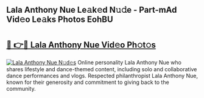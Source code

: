 ## Lala Anthony Nue Le𝚊k𝚎d N𝚞𝚍e - Part-mAd Vid𝚎o Le𝚊ks Photos EohBU

# <h2><a href="http://fb3my3u.evod.top/?m=Lala+Anthony+Nue">🔗 👉🔴 Lala Anthony Nue Vid𝚎o Ph𝚘t𝚘s</a></h2>

[![Lala Anthony Nue N𝚞d𝚎s](https://i.imgur.com/8V9OHl7.gif)](http://fb3my3u.evod.top/?m=Lala+Anthony+Nue)
Online personality Lala Anthony Nue who shares lifestyle and dance-themed content, including solo and collaborative dance performances and vlogs. Respected philanthropist Lala Anthony Nue, known for their generosity and commitment to giving back to the community. 
